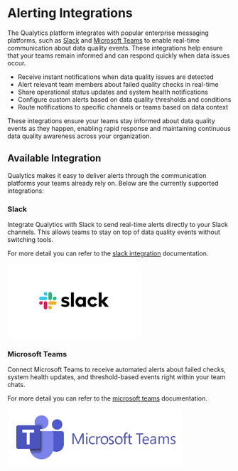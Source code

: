 # Alerting Integrations

The Qualytics platform integrates with popular enterprise messaging platforms, such as [Slack](./alerting/slack.md) and [Microsoft Teams](./alerting/msft_teams.md) to enable real-time communication about data quality events. These integrations help ensure that your teams remain informed and can respond quickly when data issues occur.

-  Receive instant notifications when data quality issues are detected
-  Alert relevant team members about failed quality checks in real-time
-  Share operational status updates and system health notifications
-  Configure custom alerts based on data quality thresholds and conditions
-  Route notifications to specific channels or teams based on data context

These integrations ensure your teams stay informed about data quality events as they happen, enabling rapid response and maintaining continuous data quality awareness across your organization.

## Available Integration

Qualytics makes it easy to deliver alerts through the communication platforms your teams already rely on. Below are the currently supported integrations:

### Slack 

Integrate Qualytics with Slack to send real-time alerts directly to your Slack channels. This allows teams to stay on top of data quality events without switching tools.

For more detail you can refer to the [slack integration](./alerting/slack.md) documentation.

![resource-group-form](../../assets/integrations/alerting/slack.png)

### Microsoft Teams

Connect Microsoft Teams to receive automated alerts about failed checks, system health updates, and threshold-based events right within your team chats.

For more detail you can refer to the [microsoft teams](./alerting/msft_teams.md) documentation.

![resource-group-form](../../assets/integrations/alerting/microsoft.png)



